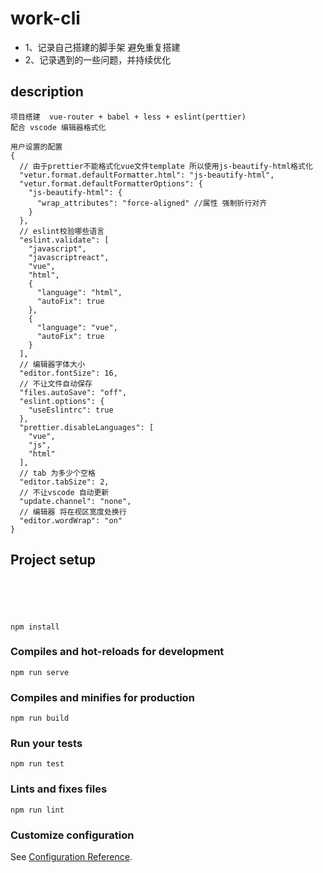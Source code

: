 # work-cli
  - 1、记录自己搭建的脚手架 避免重复搭建
  - 2、记录遇到的一些问题，并持续优化
  
## description  
```
项目搭建  vue-router + babel + less + eslint(perttier)
配合 vscode 编辑器格式化

用户设置的配置
{
  // 由于prettier不能格式化vue文件template 所以使用js-beautify-html格式化
  "vetur.format.defaultFormatter.html": "js-beautify-html",
  "vetur.format.defaultFormatterOptions": {
    "js-beautify-html": {
      "wrap_attributes": "force-aligned" //属性 强制折行对齐
    }
  },
  // eslint校验哪些语言
  "eslint.validate": [
    "javascript",
    "javascriptreact",
    "vue",
    "html",
    {
      "language": "html",
      "autoFix": true
    },
    {
      "language": "vue",
      "autoFix": true
    }
  ],
  // 编辑器字体大小
  "editor.fontSize": 16,
  // 不让文件自动保存
  "files.autoSave": "off",
  "eslint.options": {
    "useEslintrc": true
  },
  "prettier.disableLanguages": [
    "vue",
    "js",
    "html"
  ],
  // tab 为多少个空格
  "editor.tabSize": 2,
  // 不让vscode 自动更新
  "update.channel": "none",
  // 编辑器 将在视区宽度处换行
  "editor.wordWrap": "on"
}
```

## Project setup
```





npm install
```

### Compiles and hot-reloads for development
```
npm run serve
```

### Compiles and minifies for production
```
npm run build
```

### Run your tests
```
npm run test
```

### Lints and fixes files
```
npm run lint
```

### Customize configuration
See [Configuration Reference](https://cli.vuejs.org/config/).
